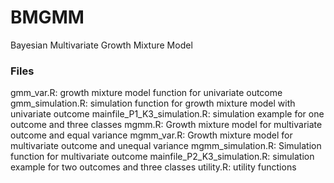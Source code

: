 # BMGMM
Bayesian Multivariate Growth Mixture Model

### Files
gmm_var.R: growth mixture model function for univariate outcome
gmm_simulation.R: simulation function for growth mixture model with univariate outcome
mainfile_P1_K3_simulation.R: simulation example for one outcome and three classes
mgmm.R: Growth mixture model for multivariate outcome and equal variance
mgmm_var.R: Growth mixture model for multivariate outcome and unequal variance
mgmm_simulation.R: Simulation function for multivariate outcome
mainfile_P2_K3_simulation.R: simulation example for two outcomes and three classes
utility.R: utility functions
